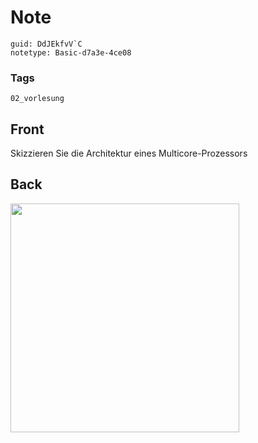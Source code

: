 # Note
```
guid: DdJEkfvV`C
notetype: Basic-d7a3e-4ce08
```

### Tags
```
02_vorlesung
```

## Front
<p><span>Skizzieren Sie die Architektur eines
Multicore-Prozessors</span>

## Back
<p><img src="12MfP7mQsP7Zc8JPRQSw.png" style="width: 366px;">
